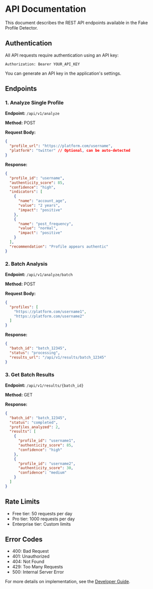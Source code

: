 # API Documentation

This document describes the REST API endpoints available in the Fake Profile Detector.

## Authentication

All API requests require authentication using an API key:

```
Authorization: Bearer YOUR_API_KEY
```

You can generate an API key in the application's settings.

## Endpoints

### 1. Analyze Single Profile

**Endpoint:** `/api/v1/analyze`

**Method:** POST

**Request Body:**
```json
{
  "profile_url": "https://platform.com/username",
  "platform": "twitter" // Optional, can be auto-detected
}
```

**Response:**
```json
{
  "profile_id": "username",
  "authenticity_score": 85,
  "confidence": "high",
  "indicators": [
    {
      "name": "account_age",
      "value": "2 years",
      "impact": "positive"
    },
    {
      "name": "post_frequency",
      "value": "normal",
      "impact": "positive"
    }
  ],
  "recommendation": "Profile appears authentic"
}
```

### 2. Batch Analysis

**Endpoint:** `/api/v1/analyze/batch`

**Method:** POST

**Request Body:**
```json
{
  "profiles": [
    "https://platform.com/username1",
    "https://platform.com/username2"
  ]
}
```

**Response:**
```json
{
  "batch_id": "batch_12345",
  "status": "processing",
  "results_url": "/api/v1/results/batch_12345"
}
```

### 3. Get Batch Results

**Endpoint:** `/api/v1/results/{batch_id}`

**Method:** GET

**Response:**
```json
{
  "batch_id": "batch_12345",
  "status": "completed",
  "profiles_analyzed": 2,
  "results": [
    {
      "profile_id": "username1",
      "authenticity_score": 85,
      "confidence": "high"
    },
    {
      "profile_id": "username2",
      "authenticity_score": 30,
      "confidence": "medium"
    }
  ]
}
```

## Rate Limits

- Free tier: 50 requests per day
- Pro tier: 1000 requests per day
- Enterprise tier: Custom limits

## Error Codes

- 400: Bad Request
- 401: Unauthorized
- 404: Not Found
- 429: Too Many Requests
- 500: Internal Server Error

For more details on implementation, see the [Developer Guide](developer_guide.md).